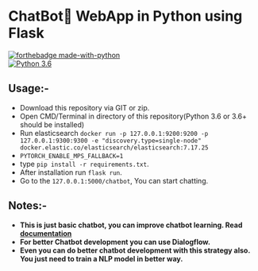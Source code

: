 # ChatBot💬 WebApp in Python using Flask
[![forthebadge made-with-python](http://ForTheBadge.com/images/badges/made-with-python.svg)](https://www.python.org/)                 
[![Python 3.6](https://img.shields.io/badge/python-3.6-blue.svg)](https://www.python.org/downloads/release/python-360/)   



## Usage:-
- Download this repository via GIT or zip.
- Open CMD/Terminal in directory of this repository(Python 3.6 or 3.6+ should be installed)
- Run elasticsearch `docker run -p 127.0.0.1:9200:9200 -p 127.0.0.1:9300:9300 -e "discovery.type=single-node" docker.elastic.co/elasticsearch/elasticsearch:7.17.25`
- `PYTORCH_ENABLE_MPS_FALLBACK=1`
- type `pip install -r requirements.txt`.
- After installation run `flask run`.
- Go to the `127.0.0.1:5000/chatbot`, You can start chatting.


## Notes:- 
- **This is just basic chatbot, you can improve chatbot learning. Read [documentation](https://pypi.org/project/ChatterBot/)**
- **For better Chatbot development you can use Dialogflow.**
- **Even you can do better chatbot development with this strategy also. You just need to train a NLP model in better way.**
